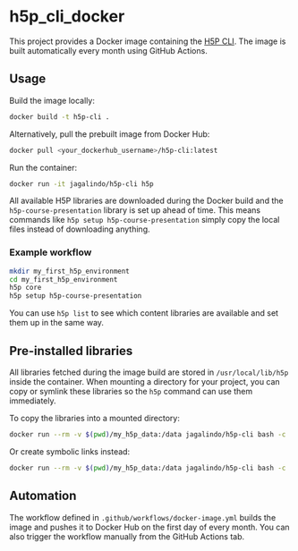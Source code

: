 # h5p_cli_docker

This project provides a Docker image containing the [H5P CLI](https://github.com/h5p/h5p-cli). The image is built automatically every month using GitHub Actions.

## Usage

Build the image locally:

```bash
docker build -t h5p-cli .
```

Alternatively, pull the prebuilt image from Docker Hub:

```bash
docker pull <your_dockerhub_username>/h5p-cli:latest
```

Run the container:

```bash
docker run -it jagalindo/h5p-cli h5p
```

All available H5P libraries are downloaded during the Docker build and the
`h5p-course-presentation` library is set up ahead of time. This means commands
like `h5p setup h5p-course-presentation` simply copy the local files instead of
downloading anything.


### Example workflow

```bash
mkdir my_first_h5p_environment
cd my_first_h5p_environment
h5p core
h5p setup h5p-course-presentation
```

You can use `h5p list` to see which content libraries are available and set them
up in the same way.

## Pre-installed libraries
All libraries fetched during the image build are stored in `/usr/local/lib/h5p` inside the container. When mounting a directory for your project, you can copy or symlink these libraries so the `h5p` command can use them immediately.

To copy the libraries into a mounted directory:

```bash
docker run --rm -v $(pwd)/my_h5p_data:/data jagalindo/h5p-cli bash -c 'cp -r /usr/local/lib/h5p/* /data/'
```

Or create symbolic links instead:

```bash
docker run --rm -v $(pwd)/my_h5p_data:/data jagalindo/h5p-cli bash -c 'for d in /usr/local/lib/h5p/*; do ln -s "$d" /data/; done'
```


## Automation
The workflow defined in `.github/workflows/docker-image.yml` builds the image and pushes it to Docker Hub on the first day of every month. You can also trigger the workflow manually from the GitHub Actions tab.

